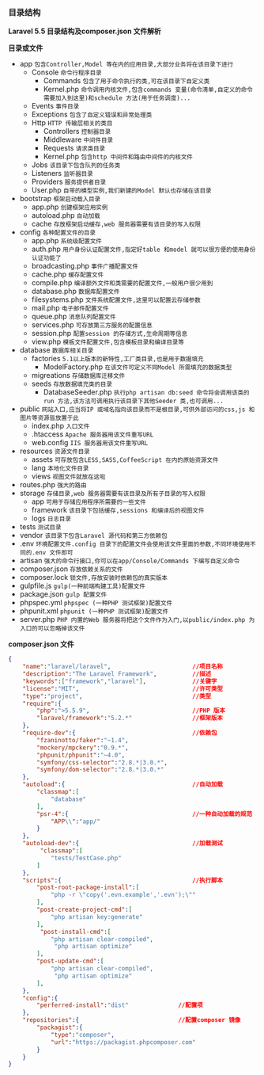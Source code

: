 ### 目录结构

**Laravel 5.5 目录结构及composer.json 文件解析**

**目录或文件**

- app		`包含Controller,Model 等在内的应用目录,大部分业务将在该目录下进行`
  - Console	`命令行程序目录`
    - Commands 	`包含了用于命令执行的类,可在该目录下自定义类`
    - Kernel.php      `命令调用内核文件,包含commands 变量(命令清单,自定义的命令需要加入到这里)和schedule 方法(用于任务调度)...`
  - Events  `事件目录`
  - Exceptions `包含了自定义错误和异常处理类`
  - Http `HTTP 传输层相关的类目`
    - Controllers  `控制器目录`
    - Middleware `中间件目录`
    - Requests `请求类目录`
    - Kernel.php  `包含http 中间件和路由中间件的内核文件`
  - Jobs      `该目录下包含队列的任务类`
  - Listeners   `监听器目录`
  - Providers     `服务提供者目录`
  - User.php     `自带的模型实例,我们新建的Model 默认也存储在该目录`
- bootstrap `框架启动载入目录`
  - app.php     `创建框架应用实例`
  - autoload.php       `自动加载`
  - cache            `存放框架启动缓存,web 服务器需要有该目录的写入权限`
- config         `各种配置文件的目录`
  - app.php   `系统级配置文件`
  - auth.php  `用户身份认证配置文件,指定好table 和model 就可以很方便的使用身份认证功能了`
  - broadcasting.php    `事件广播配置文件`
  - cache.php              `缓存配置文件`
  - compile.php          `编译额外文件和类需要的配置文件,一般用户很少用到`
  - database.php         `数据库配置文件`
  - filesystems.php      `文件系统配置文件,这里可以配置云存储参数`
  - mail.php                  `电子邮件配置文件`
  - queue.php               `消息队列配置文件`
  - services.php            `可存放第三方服务的配置信息`
  - session.php           `配置session 的存储方式,生命周期等信息`
  - view.php                 `模板文件配置文件,包含模板目录和编译目录等`
- database               `数据库相关目录`
  - factories            `5.1以上版本的新特性,工厂类目录,也是用于数据填充`
    - ModelFactory.php            `在该文件可定义不同Model 所需填充的数据类型`
  - migreations       `存储数据库迁移文件`
  - seeds                 `存放数据填充类的目录`
    - DatabaseSeeder.php           `执行php artisan db:seed 命令将会调用该类的run 方法,该方法可调用执行该目录下其他Seeder 类,也可调用...`
- public          `网站入口,应当将IP 或域名指向该目录而不是根目录,可供外部访问的css,js 和图片等资源皆放置于此`
  - index.php      `入口文件`
  - .htaccess       `Apache 服务器用该文件重写URL`
  - web.config      `IIS 服务器用该文件重写URL`
- resources       `资源文件目录`
  - assets     `可存放包含LESS,SASS,CoffeeScript 在内的原始资源文件`
  - lang          `本地化文件目录`
  - views        `视图文件就放在这啦`
- routes.php    `强大的路由`
- storage           `存储目录,web 服务器需要有该目录及所有子目录的写入权限`
  - app          `可用于存储应用程序所需要的一些文件`
  - framework      `该目录下包括缓存,sessions 和编译后的视图文件`
  - logs          `日志目录`
- tests              `测试目录`
- vendor           `该目录下包含Laravel 源代码和第三方依赖包`
- .env               `环境配置文件.config 目录下的配置文件会使用该文件里面的参数,不同环境使用不同的.env 文件即可`
- artisan          `强大的命令行接口,你可以在app/Console/Commands 下编写自定义命令`
- composer.json       `存放依赖关系的文件`
- composer.lock         `锁文件,存放安装时依赖包的真实版本`
- gulpfile.js                  `gulp(一种前端构建工具)配置文件`
- package.json           `gulp 配置文件`
- phpspec.yml            `phpspec (一种PHP 测试框架)配置文件`
- phpunit.xml             `phpunit (一种PHP 测试框架)配置文件`
- server.php              `PHP 内置的Web 服务器将把这个文件作为入门,以public/index.php 为入口的可以忽略掉该文件`



**composer.json 文件**

```json
{
    "name":"laravel/laravel",						//项目名称
    "description":"The Laravel Framework",			//描述
    "keywords":["framework","laravel"],				//关键字
    "license":"MIT",								//许可类型
    "type":"project",								//类型
    "require":{
        "php":">5.5.9",								//PHP 版本
        "laravel/framework":"5.2.*"					//框架版本
    },
    "require-dev":{									//依赖包
        "fzaninotto/faker":"~1.4",
        "mockery/mpckery":"0.9.*",
        "phpunit/phpunit":"~4.0",
        "symfony/css-selector":"2.8.*|3.0.*",
        "symfony/dom-selector":"2.8.*|3.0.*"
    },
    "autoload":{									//自动加载
        "classmap":[
            "database"
        ],
        "psr-4":{									//一种自动加载的规范
            "APP\\":"app/"
        }
    },
    "autoload-dev":{								//加载测试
         "classmap":[
            "tests/TestCase.php"
        ]
    },
    "scripts":{										//执行脚本
        "post-root-package-install":[
            "php -r \"copy('.evn.example','.evn');\""
        ],
        "post-create-project-cmd":[
        	"php artisan key:generate"
        ],
         "post-install-cmd":[
        	"php artisan clear-compiled",
             "php artisan optimize"
        ],
        "post-update-cmd":[
        	"php artisan clear-compiled",
             "php artisan optimize"
        ],
    },
    "config":{
        "perferred-install":"dist"				//配置项
    },
    "repositories":{							//配置composer 镜像
        "packagist":{
            "type":"composer",
            "url":"https://packagist.phpcomposer.com"
        }
    }
}
```

